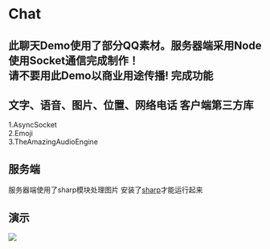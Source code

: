 # Chat
此聊天Demo使用了部分QQ素材。服务器端采用Node 使用Socket通信完成制作！   
请不要用此Demo以商业用途传播!
完成功能
--
文字、语音、图片、位置、网络电话
客户端第三方库
--
1.AsyncSocket   
2.Emoji   
3.TheAmazingAudioEngine   

服务端
--
服务器端使用了sharp模块处理图片 安装了[sharp](https://github.com/lovell/sharp)才能运行起来

演示
--
![](https://github.com/zx1262111739/Chat/blob/master/%E6%BC%94%E7%A4%BA.gif)
